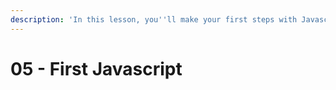 ```yaml
---
description: 'In this lesson, you''ll make your first steps with Javascript for the web.'
---
```


# 05 - First Javascript



